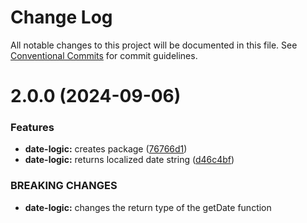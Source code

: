 # Change Log

All notable changes to this project will be documented in this file.
See [Conventional Commits](https://conventionalcommits.org) for commit guidelines.

# 2.0.0 (2024-09-06)


### Features

* **date-logic:** creates package ([76766d1](https://github.com/kristianulv23/monorepo/commit/76766d15d2344005f2ebb8a52dbf987502b04e29))
* **date-logic:** returns localized date string ([d46c4bf](https://github.com/kristianulv23/monorepo/commit/d46c4bfb4f333cd2c963a96176061bc0c727481d))


### BREAKING CHANGES

* **date-logic:** changes the return type of the getDate function
